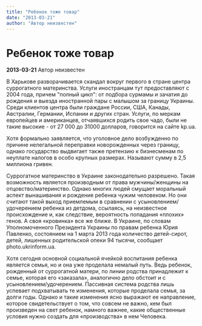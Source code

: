```yaml
---
title: "Ребенок тоже товар"
date: "2013-03-21"
author: "Автор неизвестен"
---
```


# Ребенок тоже товар

**2013-03-21** Автор неизвестен

В Харькове разворачивается скандал вокруг первого в стране центра суррогатного материнства. Услуги иностранцам тут предоставляют с 2004 года, причем "полный цикл": от подбора сурмамы и зачатия до рождения и выезда иностранной пары с малышом за границу Украины. Среди клиентов центра были граждане России, США, Канады, Австралии, Германии, Испании и других стран. Услуги, по меркам европейцев и американцев, отчаявшихся родить свое чадо, были не такие высокие - от 27 000 до 31000 долларов, говорится на сайте kp.ua.

Хотя формально заявляется, что уголовное дело возбужденно по причине нелегальной переправки новорожденных через границу, однако государство выдвигает также претензию к бизнесменам по неуплате налогов в особо крупных размерах. Называют сумму в 2,5 миллиона гривен.

Суррогатное материнство в Украине законодательно разрешено. Такая возможность является производным от права мужчины/женщины на отцовство/материнство. Однако многих людей смущает моральный аспект вынашивания и рождение ребенка чужим человеком. Но они считают такой выход приемлемым в сравнении с усыновлением/удочерением ребенка из детдома, ссылаясь, на неизвестное происхождение и, как следствие, вероятность попадания «плохих» генов. А своя «кровинка» все же ближе. В Украине, по словам Уполномоченного Президента Украины по правам ребенка Юрия Павленко, состоянием на 1 марта 2013 года количество детей-сирот, детей, лишенных родительской опеки 94 тысячи, сообщает photo.ukrinform.ua.

Хотя сегодня основной социальной ячейкой воспитания ребенка является семья, но и она уже проделала немалый путь. Ведь ребенок, рожденный от суррогатной матери, по линии родства принадлежит к семье, которая его «заказала», аналогично дело обстоит и с усыновлением/удочерением. Пассивная система родства лишь успевает подхватывать те изменения, которые проделала семья, за долги годы. Однако и такие изменения ясно выражают ее направление, которое свидетельствует о том, что совсем не важно, кем был произведен на свет ребенок, намного важнее, какие общественные условия нужно создать для «производства» в нем Человека.